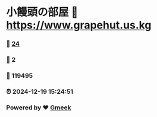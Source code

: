 # 小饅頭の部屋 :link: https://www.grapehut.us.kg 
### :page_facing_up: [24](https://www.grapehut.us.kg/tag.html) 
### :speech_balloon: 2 
### :hibiscus: 119495 
### :alarm_clock: 2024-12-19 15:24:51 
### Powered by :heart: [Gmeek](https://github.com/Meekdai/Gmeek)
